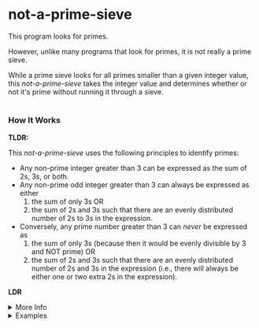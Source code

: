 # not-a-prime-sieve

This program looks for primes. 

However, unlike many programs that look for primes, it is not really a prime sieve. 

While a prime sieve looks for all primes smaller than a given integer value, this _not-a-prime-sieve_ takes the integer value and determines whether or not it's prime without running it through a sieve.

# <Line>

### How It Works

**TLDR:**

This _not-a-prime-sieve_ uses the following principles to identify primes:
* Any non-prime integer greater than 3 can be expressed as the sum of 2s, 3s, or both.
* Any non-prime odd integer greater than 3 can always be expressed as either
  1. the sum of only 3s OR
  2. the sum of 2s and 3s such that there are an evenly distributed number of 2s to 3s in the expression.
* Conversely, any prime number greater than 3 can _never_ be expressed as
  1. the sum of only 3s (because then it would be evenly divisible by 3 and NOT prime) OR
  2. the sum of 2s and 3s such that there are an evenly distributed number of 2s and 3s in the expression (i.e., there will always be either one or two extra 2s in the expression).


**LDR**

<details>
  <summary>More Info</summary>
  <br>
  
More specifically, this _not-a-prime-sieve_ checks to see if an integer value can be expressed as the sum of 2s and 3s where there are an evenly distrubute number of 2s to 3s in the expression. Here's how:

* Given an integer value greater than 0, it returns:
  * prime when the number is 2, 3, 5, or 7 and
  * NOT prime when the number is evenly divisible by 2, 3, or 5.
* For the remaining non-prime odd integers, it checks to see if the number can be expressed as the sum of 2s and 3s where there are an evenly distributed number of 2s and 3s by:
  * assuming the number can be expressed as the sum of at least three 3s (and possibly some 2s) and
  * redistributing 3s and 2s in the expression (looking for an even distribution of 2s to 3s).
* If an even distribution is found, it returns:
  * NOT prime and
  * identifies a prime factor (by reducing the ratio of 3s to 2s in the expression to one 3 to some number of 2s and then summing the corresponding 3 and 2s).
* If an even distribution is NOT found, it returns:
  * prime.

  <br>
</details>

<details>
  <summary>Examples</summary>
  <br>
  
  - <details>
    <summary>Example 1: NOT prime</summary>
    <br>
    
    **Integer Value to Test: 77**

     77 can be expressed like this:
   
     ```
     11 * 7
     ```

     OR

     ```
     11 + 11 + 11 + 11 + 11 + 11 + 11
     ```

     OR

     ```
     3 + 2 + 2 + 2 + 2 +
     3 + 2 + 2 + 2 + 2 +
     3 + 2 + 2 + 2 + 2 +
     3 + 2 + 2 + 2 + 2 +
     3 + 2 + 2 + 2 + 2 +
     3 + 2 + 2 + 2 + 2 +
     3 + 2 + 2 + 2 + 2
     ```
     


     <br>

     **Test:**

     To test if 77 has a prime factor, test to see if it can be expressed as the sum of prime factors. That is, ask: can the integer be expressed as the sum of 2s and 3s, such that there is an even distribution of 2s and 3s in the expression? (This is how 77 is expressed in the third example.)

     <br>

     **Steps:**

     Step 1: Express 77 as the sum of three 3s and some 2s.

     ```
     2(37) + 3 = 77
     2(34) + 2(3) + 3 = 77    -> exchange 2s for 3s
     2(34) + 3(3) = 77        -> 77 expressed as the sum of three 3s and thirty-four 2s
     ```

     Step 2: Check if the 2s and 3s are evenly distributed.
    
     ```
     34/3 = 	11 1/3
     ```

     Step 3: Continue checking by exchanging 2s for 3s and checking to see if the 2s and 3s are evening distributed.

     ```
     2(34) + 3(3) = 77
     
     2(31) + 2(3) + 3(3) = 77     -> exchange 2s for 3s
     2(31) + 3(5) = 77            -> new number of 2s and 3s

     31/5 = 6 1/5                 -> not evenly distributed
     ```

     ```
     2(28) + 2(3) + 3(5) = 77     -> exchange 2s for 3s
     2(28) + 7(3) = 77            -> new number of 2s and 3s

     28/4 = 4                     -> yes, evenly distributed
     ```

     77 is NOT prime.

     Step 4: Find a prime factor.

     There are seven 3s for every twenty-eight 2s. In other words, the ratio of threes to twos is 7:28 or 1:4. So one of the prime factors will be:

     ```
     3 + 2 + 2 + 2 + 2 = 
     3 + 2(4) = 
     11
     ```   

    <br>
    </details>

  - <details>
    <summary>Example 2: Primee</summary>
    <br>
    
    **Integer Value to Test: 79**

     79 can be expressed like this:

     ```
     11 + 11 + 11 + 11 + 11 + 11 + 11 + 2
     ```

     OR

     ```
     3 + 2 + 2 + 2 + 2 +
     3 + 2 + 2 + 2 + 2 +
     3 + 2 + 2 + 2 + 2 +
     3 + 2 + 2 + 2 + 2 +
     3 + 2 + 2 + 2 + 2 +
     3 + 2 + 2 + 2 + 2 +
     3 + 2 + 2 + 2 + 2 +
     2
     ```

     <br>

     **Test:**

     To test if 79 has a prime factor, test to see if it can be expressed as the sum of prime factors. That is, ask: can the integer be expressed as the sum of 2s and 3s, such that there is an even distribution of 2s and 3s in the expression?

     <br>

     **Steps:**

     Step 1: Express 79 as the sum of three 3s and some 2s.

     ```
     2(38) + 3 = 79
     2(35) + 2(3) + 3 = 79    -> exchange 2s for 3s
     2(35) + 3(3) = 79        -> 79 expressed as the sum of three 3s and thirty-five 2s
     ```

     Step 2: Check if the 2s and 3s are evenly distributed.
    
     ```
     35/3 = 	11 2/3
     ```

     Step 3: Continue checking by exchanging 2s for 3s and checking to see if the 2s and 3s are evening distributed.

     ```
     2(35) + 3(3) = 79
     
     2(32) + 2(3) + 3(3) = 79     -> exchange 2s for 3s
     2(32) + 3(5) = 79            -> new number of 2s and 3s

     32/5 = 6 2/5                 -> not evenly distributed
     ```

     ```
     2(29) + 2(3) + 3(5) = 79     -> exchange 2s for 3s
     2(29) + 7(3) = 79            -> new number of 2s and 3s

     29/4 = 4  1/4                -> not evenly distributed
     ```

     79 is prime. 

  <br>
  </details>
  
  <br>
</details>
